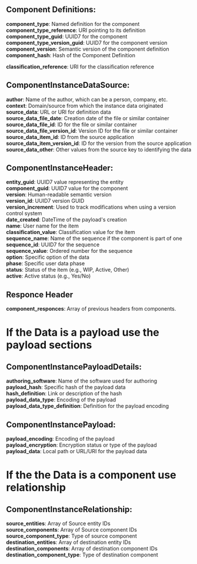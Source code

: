 ## Component Definitions:

**component_type**: Named definition for the component  
**component_type_reference**: URI pointing to its definition  
**component_type_guid**: UUID7 for the component  
**component_type_version_guid**: UUID7 for the component version  
**component_version**: Semantic version of the component definition  
**component_hash**: Hash of the Component Definition

**classification_reference**: URI for the classification reference 

## ComponentInstanceDataSource:

**author**: Name of the author, which can be a person, company, etc.  
**context**: Domain/source from which the instance data originated  
**source_data**: URL or URI for definition data  
**source_data_file_date**: Creation date of the file or similar container  
**source_data_file_id**: ID for the file or similar container  
**source_data_file_version_id**: Version ID for the file or similar container  
**source_data_item_id**: ID from the source application  
**source_data_item_version_id**: ID for the version from the source application  
**source_data_other**: Other values from the source key to identifying the data  

## ComponentInstanceHeader:

**entity_guid**: UUID7 value representing the entity  
**component_guid**: UUID7 value for the component  
**version**: Human-readable semantic version  
**version_id**: UUID7 version GUID  
**version_increment**: Used to track modifications when using a version control system  
**date_created**: DateTime of the payload's creation  
**name**: User name for the item  
**classification_value**: Classification value for the item  
**sequence_name**: Name of the sequence if the component is part of one  
**sequence_id**: UUID7 for the sequence  
**sequence_value**: Ordered number for the sequence  
**option**: Specific option of the data  
**phase**: Specific user data phase  
**status**: Status of the item (e.g., WIP, Active, Other)  
**active**: Active status (e.g., Yes/No)  

## Responce Header 
**component_responces**: Array of previous headers from components. 

# If the Data is a payload use the payload sections

## ComponentInstancePayloadDetails:

**authoring_software**: Name of the software used for authoring  
**payload_hash**: Specific hash of the payload data  
**hash_definition**: Link or description of the hash  
**payload_data_type**: Encoding of the payload  
**payload_data_type_definition**: Definition for the payload encoding  


## ComponentInstancePayload:

**payload_encoding**: Encoding of the payload  
**payload_encryption**: Encryption status or type of the payload  
**payload_data**: Local path or URL/URI for the payload data  

# If the the Data is a component use relationship

## ComponentInstanceRelationship:

**source_entities**: Array of Source entity IDs  
**source_components**: Array of Source component IDs  
**source_component_type**: Type of source component  
**destination_entities**: Array of destination entity IDs  
**destination_components**: Array of destination component IDs  
**destination_component_type**: Type of destination component  

